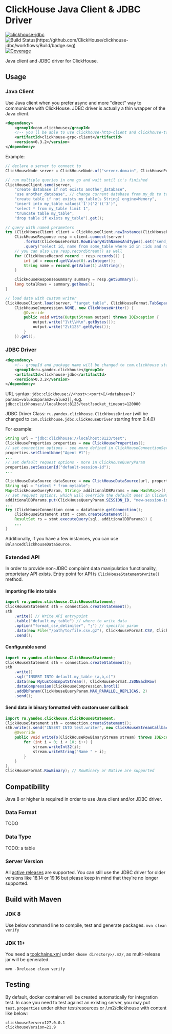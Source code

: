 # ClickHouse Java Client & JDBC Driver

[![clickhouse-jdbc](https://maven-badges.herokuapp.com/maven-central/ru.yandex.clickhouse/clickhouse-jdbc/badge.svg)](https://maven-badges.herokuapp.com/maven-central/ru.yandex.clickhouse/clickhouse-jdbc) ![Build Status(https://github.com/ClickHouse/clickhouse-jdbc/workflows/Build/badge.svg)](https://github.com/ClickHouse/clickhouse-jdbc/workflows/Build/badge.svg) [![Coverage](https://sonarcloud.io/api/project_badges/measure?project=ClickHouse_clickhouse-jdbc&metric=coverage)](https://sonarcloud.io/dashboard?id=ClickHouse_clickhouse-jdbc)

Java client and JDBC driver for ClickHouse.

## Usage

### Java Client

Use Java client when you prefer async and more "direct" way to communicate with ClickHouse. JDBC driver is actually a thin wrapper of the Java client.

```xml
<dependency>
    <groupId>com.clickhouse</groupId>
    <!-- you'll be able to use clickhouse-http-client and clickhouse-tcp-client as well in the near future -->
    <artifactId>clickhouse-grpc-client</artifactId>
    <version>0.3.2</version>
</dependency>
```

Example:

```Java
// declare a server to connect to
ClickHouseNode server = ClickHouseNode.of("server.domain", ClickHouseProtocol.GRPC, 9100, "my_db");

// run multiple queries in one go and wait until it's finished
ClickHouseClient.send(server,
    "create database if not exists another_database",
    "use another_database", // change current database from my_db to test
    "create table if not exists my_table(s String) engine=Memory",
    "insert into my_table values('1')('2')('3')",
    "select * from my_table limit 1",
    "truncate table my_table",
    "drop table if exists my_table").get();

// query with named parameters
try (ClickHouseClient client = ClickHouseClient.newInstance(ClickHouseProtocol.GRPC);
    ClickHouseResponse resp = client.connect(server)
        .format(ClickHouseFormat.RowBinaryWithNamesAndTypes).set("send_logs_level", "trace")
        .query("select id, name from some_table where id in :ids and name like :name").params(Arrays.asList(1,2,3), "%key%").execute().get()) {
    // you can also use resp.recordStream() as well
    for (ClickHouseRecord record : resp.records()) {
        int id = record.getValue(0).asInteger();
        String name = record.getValue(1).asString();
    }

    ClickHouseResponseSummary summary = resp.getSummary();
    long totalRows = summary.getRows();
}

// load data with custom writer
ClickHouseClient.load(server, "target_table", ClickHouseFormat.TabSeparated,
    ClickHouseCompression.NONE, new ClickHouseWriter() {
        @Override
        public void write(OutputStream output) throws IOException {
            output.write("1\t\\N\n".getBytes());
            output.write("2\t123".getBytes());
        }
    }).get();
```

### JDBC Driver

```xml
<dependency>
    <!-- groupId and package name will be changed to com.clickhouse starting from 0.4.0 -->
    <groupId>ru.yandex.clickhouse</groupId>
    <artifactId>clickhouse-jdbc</artifactId>
    <version>0.3.2</version>
</dependency>
```

URL syntax: `jdbc:clickhouse://<host>:<port>[/<database>[?param1=value1&param2=value2]]`, e.g. `jdbc:clickhouse://localhost:8123/test?socket_timeout=120000`

JDBC Driver Class: `ru.yandex.clickhouse.ClickHouseDriver` (will be changed to `com.clickhouse.jdbc.ClickHouseDriver` starting from 0.4.0)

For example:

```java
String url = "jdbc:clickhouse://localhost:8123/test";
ClickHouseProperties properties = new ClickHouseProperties();
// set connection options - see more defined in ClickHouseConnectionSettings
properties.setClientName("Agent #1");
...
// set default request options - more in ClickHouseQueryParam
properties.setSessionId("default-session-id");
...

ClickHouseDataSource dataSource = new ClickHouseDataSource(url, properties)
String sql = "select * from mytable";
Map<ClickHouseQueryParam, String> additionalDBParams = new HashMap<>();
// set request options, which will override the default ones in ClickHouseProperties
additionalDBParams.put(ClickHouseQueryParam.SESSION_ID, "new-session-id");
...
try (ClickHouseConnection conn = dataSource.getConnection();
    ClickHouseStatement stmt = conn.createStatement();
    ResultSet rs = stmt.executeQuery(sql, additionalDBParams)) {
    ...
}
```

Additionally, if you have a few instances, you can use `BalancedClickhouseDataSource`.

### Extended API

In order to provide non-JDBC complaint data manipulation functionality, proprietary API exists.
Entry point for API is `ClickHouseStatement#write()` method.

#### Importing file into table

```java
import ru.yandex.clickhouse.ClickHouseStatement;
ClickHouseStatement sth = connection.createStatement();
sth
    .write() // Write API entrypoint
    .table("default.my_table") // where to write data
    .option("format_csv_delimiter", ";") // specific param
    .data(new File("/path/to/file.csv.gz"), ClickHouseFormat.CSV, ClickHouseCompression.gzip) // specify input
    .send();
```

#### Configurable send

```java
import ru.yandex.clickhouse.ClickHouseStatement;
ClickHouseStatement sth = connection.createStatement();
sth
    .write()
    .sql("INSERT INTO default.my_table (a,b,c)")
    .data(new MyCustomInputStream(), ClickHouseFormat.JSONEachRow)
    .dataCompression(ClickHouseCompression.brotli)
    .addDbParam(ClickHouseQueryParam.MAX_PARALLEL_REPLICAS, 2)
    .send();
```

#### Send data in binary formatted with custom user callback

```java
import ru.yandex.clickhouse.ClickHouseStatement;
ClickHouseStatement sth = connection.createStatement();
sth.write().send("INSERT INTO test.writer", new ClickHouseStreamCallback() {
    @Override
    public void writeTo(ClickHouseRowBinaryStream stream) throws IOException {
        for (int i = 0; i < 10; i++) {
            stream.writeInt32(i);
            stream.writeString("Name " + i);
        }
    }
},
ClickHouseFormat.RowBinary); // RowBinary or Native are supported
```

## Compatibility

Java 8 or higher is required in order to use Java client and/or JDBC driver.

### Data Format

TODO

### Data Type

TODO: a table

### Server Version

All [active releases](../ClickHouse/pulls?q=is%3Aopen+is%3Apr+label%3Arelease) are supported. You can still use the JDBC driver for older versions like 18.14 or 19.16 but please keep in mind that they're no longer supported.

## Build with Maven

### JDK 8

Use below command line to compile, test and generate packages.
`mvn clean verify`

### JDK 11+

You need a [toolchains.xml](https://maven.apache.org/guides/mini/guide-using-toolchains.html) under `<home directory>/.m2/`, as multi-release jar will be generated.

`mvn -Drelease clean verify`

## Testing

By default, docker container will be created automatically for integration test. In case you need to test against an existing server, you may put `test.properties` under either test/resources or <home directory>/.m2/clickhouse with content like below:

```properties
clickhouseServer=127.0.0.1
clickhouseVersion=21.9
```
